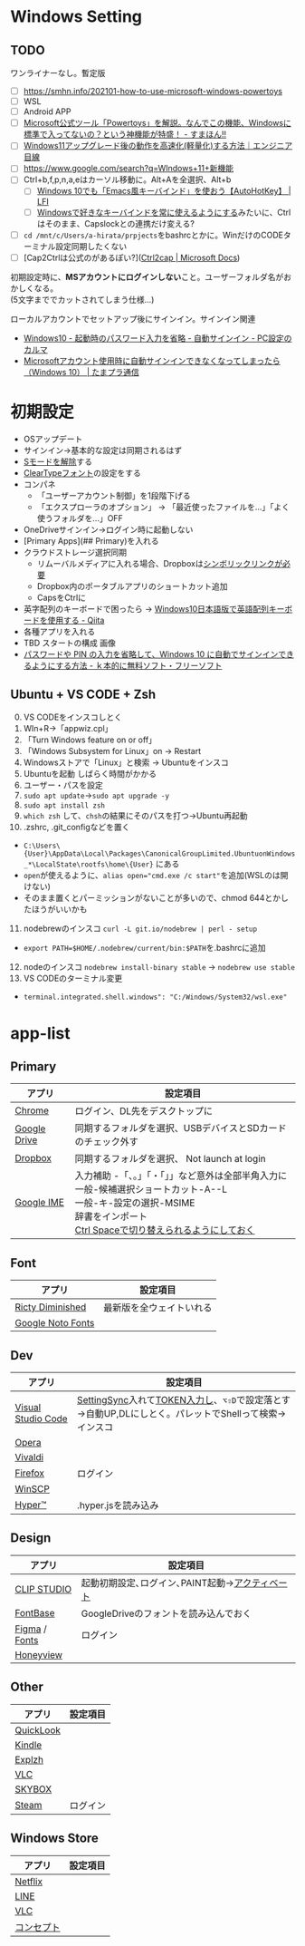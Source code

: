 # Windows Setting

## TODO
ワンライナーなし。暫定版  
- [ ] https://smhn.info/202101-how-to-use-microsoft-windows-powertoys
- [ ] WSL
- [ ] Android APP
- [ ] [Microsoft公式ツール「Powertoys」を解説。なんでこの機能、Windowsに標準で入ってないの？という神機能が特盛！ - すまほん!!](https://smhn.info/202101-how-to-use-microsoft-windows-powertoys)
- [ ] [Windows11アップグレード後の動作を高速化(軽量化)する方法｜エンジニア目線](https://info-boxes.net/2021/11/02/windows11_performance/)
- [ ] https://www.google.com/search?q=WIndows+11+新機能
- [ ] Ctrl+b,f,p,n,a,eはカーソル移動に。Alt+Aを全選択、Alt+b
  - [ ] [Windows 10でも「Emacs風キーバインド」を使おう【AutoHotKey】 | LFI](https://linuxfan.info/windows-emacs-keybindings)
  - [ ] [Windowsで好きなキーバインドを常に使えるようにする](https://zenn.dev/fss_bass/articles/40f222effd5ef2)みたいに、Ctrlはそのまま、Capslockとの連携だけ変える?
- [ ] `cd /mnt/c/Users/a-hirata/prpjects`をbashrcとかに。WinだけのCODEターミナル設定同期したくない
- [ ] [Cap2Ctrlは公式のがあるぽい?]([Ctrl2cap | Microsoft Docs](https://docs.microsoft.com/ja-jp/previous-versions/bb897578(v=msdn.10)?redirectedfrom=MSDN))

初期設定時に、**MSアカウントにログインしない**こと。ユーザーフォルダ名がおかしくなる。  
(5文字まででカットされてしまう仕様...)

ローカルアカウントでセットアップ後にサインイン。サインイン関連
- [Windows10 - 起動時のパスワード入力を省略 - 自動サインイン - PC設定のカルマ](https://pc-karuma.net/windows10-disable-password-login/)
- [Microsoftアカウント使用時に自動サインインできなくなってしまったら（Windows 10） | たまプラ通信](https://blog.naosan.jp/2017/04/8338/)

# 初期設定
- OSアップデート
- サインイン→基本的な設定は同期されるはず
- [Sモードを解除](http://snow-white.cocolog-nifty.com/first/2018/05/windows-10-sver.html)する
- [ClearTypeフォント](https://www.japan-secure.com/entry/how_to_change_the_system_font_of_windows_10.html)の設定をする
- コンパネ
  - 「ユーザーアカウント制御」を1段階下げる
  - 「エクスプローラのオプション」 → 「最近使ったファイルを...」「よく使うフォルダを...」OFF
- OneDriveサインイン→ログイン時に起動しない
- [Primary Apps](## Primary)を入れる
- クラウドストレージ選択同期
  - リムーバルメディアに入れる場合、Dropboxは[シンボリックリンクが必要](https://plaza.rakuten.co.jp/mscrtf/diary/201507060000/)
  - Dropbox内のポータブルアプリのショートカット追加
  - CapsをCtrlに
- 英字配列のキーボードで困ったら → [Windows10日本語版で英語配列キーボードを使用する - Qiita](https://qiita.com/shimizu14/items/000cceb9e72a492b9176)
- 各種アプリを入れる
- TBD スタートの構成 画像
- [パスワードや PIN の入力を省略して、Windows 10 に自動でサインインできるようにする方法 - ｋ本的に無料ソフト・フリーソフト](https://www.gigafree.net/Windows/No-Password-PIN-Sign-in/)


## Ubuntu + VS CODE + Zsh
0. VS CODEをインスコしとく
1. WIn+R→「appwiz.cpl」
2. 「Turn Windows feature on or off」
3. 「Windows Subsystem for Linux」on → Restart
4. Windowsストアで「Linux」と検索 → Ubuntuをインスコ
5. Ubuntuを起動 しばらく時間がかかる
6. ユーザー・パスを設定
7. `sudo apt update`→`sudo apt upgrade -y`
8. `sudo apt install zsh`
9. `which zsh` して、`chsh`の結果にそのパスを打つ→Ubuntu再起動
10. .zshrc, .git_configなどを置く
  - `C:\Users\{User}\AppData\Local\Packages\CanonicalGroupLimited.UbuntuonWindows_*\LocalState\rootfs\home\{User}` にある
  - `open`が使えるように、`alias open="cmd.exe /c start"`を追加(WSLのは開けない)
  - そのまま置くとパーミッションがないことが多いので、chmod 644とかしたほうがいいかも
11. nodebrewのインスコ `curl -L git.io/nodebrew | perl - setup`
  - `export PATH=$HOME/.nodebrew/current/bin:$PATH`を.bashrcに追加
12. nodeのインスコ `nodebrew install-binary stable` → `nodebrew use stable`
13. VS CODEのターミナル変更
  - `terminal.integrated.shell.windows": "C:/Windows/System32/wsl.exe"`

# app-list

## Primary
アプリ | 設定項目
--|--
[Chrome](https://www.google.co.jp/chrome/browser/desktop/index.html)  |  ログイン、DL先をデスクトップに
[Google Drive](https://www.google.com/drive/download/)  |  同期するフォルダを選択、USBデバイスとSDカードのチェック外す
[Dropbox](https://www.dropbox.com/install)  |   同期するフォルダを選択、 Not launch at login
[Google IME](https://www.google.co.jp/ime/)  |  入力補助 -「、。」「・「」」など意外は全部半角入力に<br>一般-候補選択ショートカット-A--L<br>一般-キ-設定の選択-MSIME<br>辞書をインポート<br>[Ctrl Spaceで切り替えられるようにしておく](http://d.hatena.ne.jp/ang65/20110409/1302316109)


## Font
アプリ | 設定項目
--|--
[Ricty Diminished](http://www.rs.tus.ac.jp/yyusa/ricty_diminished.html)  | 最新版を全ウェイトいれる
[Google Noto Fonts](https://www.google.com/get/noto/#sans-jpan) | 

## Dev
アプリ | 設定項目
--|--
[Visual Studio Code](https://code.visualstudio.com/) | [SettingSync](https://marketplace.visualstudio.com/items?itemName=Shan.code-settings-sync)入れて[TOKEN入力し](https://github.com/settings/tokens)、`⌥⇧D`で設定落とす→自動UP,DLにしとく。パレットでShellって検索→インスコ
[Opera](http://www.opera.com/ja)  |  
[Vivaldi](https://vivaldi.com/?lang=ja_JP)  |  
[Firefox](https://www.mozilla.org/ja/firefox/new/)  |  ログイン
[WinSCP](https://winscp.net/eng/download.php) | 
[Hyper™](https://hyper.is/) | .hyper.jsを読み込み

## Design
アプリ | 設定項目
--|--
[CLIP STUDIO](https://www.clip-studio.com/clip_site/rental/rental_download/sprental/)  |   起動初期設定､ログイン､PAINT起動→[アクティベート](https://www.clip-studio.com/clip_site/tool/manage/store)
[FontBase](https://fontba.se/) | GoogleDriveのフォントを読み込んでおく
[Figma](https://www.figma.com/download/desktop/mac) / [Fonts](https://www.figma.com/settings) | ログイン
[Honeyview](https://www.bandisoft.com/honeyview/) | 

## Other
アプリ | 設定項目
--|--
[QuickLook](https://github.com/QL-Win/QuickLook/releases) | 
[Kindle](https://www.amazon.co.jp/kindleapps)  |  
[Explzh](https://www.ponsoftware.com/) | 
[VLC](https://www.videolan.org/vlc/index.ja.html) | 
[SKYBOX](https://skybox.xyz/en/download/) | 
[Steam](https://store.steampowered.com) | ログイン

## Windows Store
アプリ | 設定項目
--|--
[Netflix](https://www.microsoft.com/ja-jp/p/netflix/9wzdncrfj3tj) | 
[LINE](https://www.microsoft.com/ja-jp/p/line/9wzdncrfj2g6) | 
[VLC](https://www.microsoft.com/ja-jp/p/vlc/9nblggh4vvnh) | 
[コンセプト](https://www.microsoft.com/ja-jp/p/concepts/9ngqm8fph9wq?&activetab=pivot:overviewtab) |
